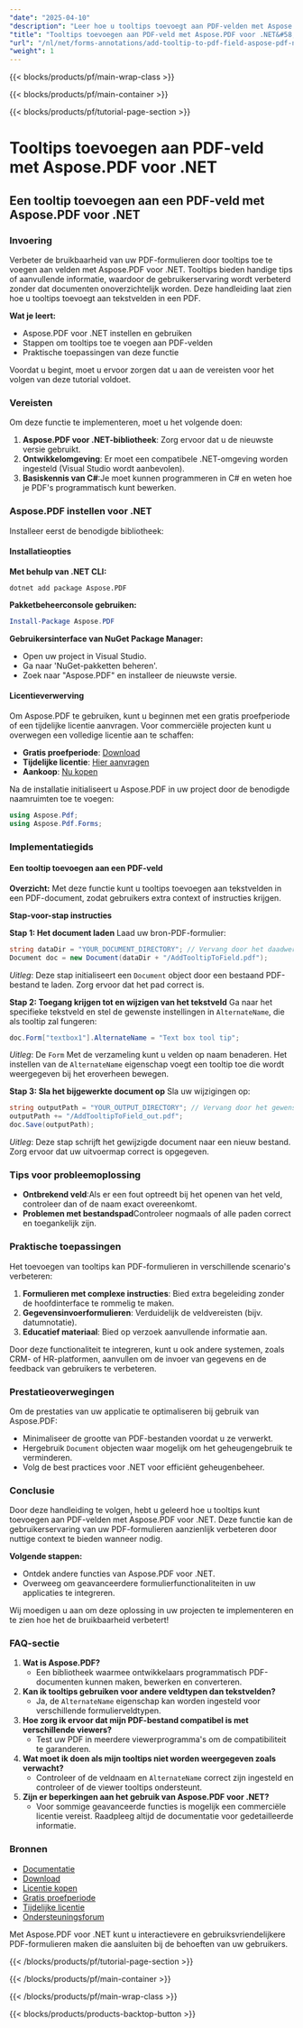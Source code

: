 ```yaml
---
"date": "2025-04-10"
"description": "Leer hoe u tooltips toevoegt aan PDF-velden met Aspose.PDF voor .NET. Verbeter uw formulieren met deze stapsgewijze handleiding."
"title": "Tooltips toevoegen aan PDF-veld met Aspose.PDF voor .NET&#58; stapsgewijze handleiding"
"url": "/nl/net/forms-annotations/add-tooltip-to-pdf-field-aspose-pdf-net/"
"weight": 1
---
```


{{< blocks/products/pf/main-wrap-class >}}

{{< blocks/products/pf/main-container >}}

{{< blocks/products/pf/tutorial-page-section >}}


# Tooltips toevoegen aan PDF-veld met Aspose.PDF voor .NET

## Een tooltip toevoegen aan een PDF-veld met Aspose.PDF voor .NET

### Invoering

Verbeter de bruikbaarheid van uw PDF-formulieren door tooltips toe te voegen aan velden met Aspose.PDF voor .NET. Tooltips bieden handige tips of aanvullende informatie, waardoor de gebruikerservaring wordt verbeterd zonder dat documenten onoverzichtelijk worden. Deze handleiding laat zien hoe u tooltips toevoegt aan tekstvelden in een PDF.

**Wat je leert:**
- Aspose.PDF voor .NET instellen en gebruiken
- Stappen om tooltips toe te voegen aan PDF-velden
- Praktische toepassingen van deze functie

Voordat u begint, moet u ervoor zorgen dat u aan de vereisten voor het volgen van deze tutorial voldoet.

### Vereisten

Om deze functie te implementeren, moet u het volgende doen:
1. **Aspose.PDF voor .NET-bibliotheek**: Zorg ervoor dat u de nieuwste versie gebruikt.
2. **Ontwikkelomgeving**: Er moet een compatibele .NET-omgeving worden ingesteld (Visual Studio wordt aanbevolen).
3. **Basiskennis van C#**:Je moet kunnen programmeren in C# en weten hoe je PDF's programmatisch kunt bewerken.

### Aspose.PDF instellen voor .NET

Installeer eerst de benodigde bibliotheek:

#### Installatieopties

**Met behulp van .NET CLI:**
```shell
dotnet add package Aspose.PDF
```

**Pakketbeheerconsole gebruiken:**
```powershell
Install-Package Aspose.PDF
```

**Gebruikersinterface van NuGet Package Manager:**
- Open uw project in Visual Studio.
- Ga naar 'NuGet-pakketten beheren'.
- Zoek naar "Aspose.PDF" en installeer de nieuwste versie.

#### Licentieverwerving
Om Aspose.PDF te gebruiken, kunt u beginnen met een gratis proefperiode of een tijdelijke licentie aanvragen. Voor commerciële projecten kunt u overwegen een volledige licentie aan te schaffen:
- **Gratis proefperiode**: [Download](https://releases.aspose.com/pdf/net/)
- **Tijdelijke licentie**: [Hier aanvragen](https://purchase.aspose.com/temporary-license/)
- **Aankoop**: [Nu kopen](https://purchase.aspose.com/buy)

Na de installatie initialiseert u Aspose.PDF in uw project door de benodigde naamruimten toe te voegen:
```csharp
using Aspose.Pdf;
using Aspose.Pdf.Forms;
```

### Implementatiegids

#### Een tooltip toevoegen aan een PDF-veld

**Overzicht:**
Met deze functie kunt u tooltips toevoegen aan tekstvelden in een PDF-document, zodat gebruikers extra context of instructies krijgen.

**Stap-voor-stap instructies**

**Stap 1: Het document laden**
Laad uw bron-PDF-formulier:
```csharp
string dataDir = "YOUR_DOCUMENT_DIRECTORY"; // Vervang door het daadwerkelijke pad naar uw documenten
Document doc = new Document(dataDir + "/AddTooltipToField.pdf");
```
*Uitleg*: Deze stap initialiseert een `Document` object door een bestaand PDF-bestand te laden. Zorg ervoor dat het pad correct is.

**Stap 2: Toegang krijgen tot en wijzigen van het tekstveld**
Ga naar het specifieke tekstveld en stel de gewenste instellingen in `AlternateName`, die als tooltip zal fungeren:
```csharp
doc.Form["textbox1"].AlternateName = "Text box tool tip";
```
*Uitleg*: De `Form` Met de verzameling kunt u velden op naam benaderen. Het instellen van de `AlternateName` eigenschap voegt een tooltip toe die wordt weergegeven bij het eroverheen bewegen.

**Stap 3: Sla het bijgewerkte document op**
Sla uw wijzigingen op:
```csharp
string outputPath = "YOUR_OUTPUT_DIRECTORY"; // Vervang door het gewenste uitvoerpad
outputPath += "/AddTooltipToField_out.pdf";
doc.Save(outputPath);
```
*Uitleg*: Deze stap schrijft het gewijzigde document naar een nieuw bestand. Zorg ervoor dat uw uitvoermap correct is opgegeven.

### Tips voor probleemoplossing
- **Ontbrekend veld**:Als er een fout optreedt bij het openen van het veld, controleer dan of de naam exact overeenkomt.
- **Problemen met bestandspad**Controleer nogmaals of alle paden correct en toegankelijk zijn.

### Praktische toepassingen
Het toevoegen van tooltips kan PDF-formulieren in verschillende scenario's verbeteren:
1. **Formulieren met complexe instructies**: Bied extra begeleiding zonder de hoofdinterface te rommelig te maken.
2. **Gegevensinvoerformulieren**: Verduidelijk de veldvereisten (bijv. datumnotatie).
3. **Educatief materiaal**: Bied op verzoek aanvullende informatie aan.

Door deze functionaliteit te integreren, kunt u ook andere systemen, zoals CRM- of HR-platformen, aanvullen om de invoer van gegevens en de feedback van gebruikers te verbeteren.

### Prestatieoverwegingen
Om de prestaties van uw applicatie te optimaliseren bij gebruik van Aspose.PDF:
- Minimaliseer de grootte van PDF-bestanden voordat u ze verwerkt.
- Hergebruik `Document` objecten waar mogelijk om het geheugengebruik te verminderen.
- Volg de best practices voor .NET voor efficiënt geheugenbeheer.

### Conclusie
Door deze handleiding te volgen, hebt u geleerd hoe u tooltips kunt toevoegen aan PDF-velden met Aspose.PDF voor .NET. Deze functie kan de gebruikerservaring van uw PDF-formulieren aanzienlijk verbeteren door nuttige context te bieden wanneer nodig.

**Volgende stappen:**
- Ontdek andere functies van Aspose.PDF voor .NET.
- Overweeg om geavanceerdere formulierfunctionaliteiten in uw applicaties te integreren.

Wij moedigen u aan om deze oplossing in uw projecten te implementeren en te zien hoe het de bruikbaarheid verbetert!

### FAQ-sectie
1. **Wat is Aspose.PDF?**
   - Een bibliotheek waarmee ontwikkelaars programmatisch PDF-documenten kunnen maken, bewerken en converteren.
2. **Kan ik tooltips gebruiken voor andere veldtypen dan tekstvelden?**
   - Ja, de `AlternateName` eigenschap kan worden ingesteld voor verschillende formulierveldtypen.
3. **Hoe zorg ik ervoor dat mijn PDF-bestand compatibel is met verschillende viewers?**
   - Test uw PDF in meerdere viewerprogramma's om de compatibiliteit te garanderen.
4. **Wat moet ik doen als mijn tooltips niet worden weergegeven zoals verwacht?**
   - Controleer of de veldnaam en `AlternateName` correct zijn ingesteld en controleer of de viewer tooltips ondersteunt.
5. **Zijn er beperkingen aan het gebruik van Aspose.PDF voor .NET?**
   - Voor sommige geavanceerde functies is mogelijk een commerciële licentie vereist. Raadpleeg altijd de documentatie voor gedetailleerde informatie.

### Bronnen
- [Documentatie](https://reference.aspose.com/pdf/net/)
- [Download](https://releases.aspose.com/pdf/net/)
- [Licentie kopen](https://purchase.aspose.com/buy)
- [Gratis proefperiode](https://releases.aspose.com/pdf/net/)
- [Tijdelijke licentie](https://purchase.aspose.com/temporary-license/)
- [Ondersteuningsforum](https://forum.aspose.com/c/pdf/10)

Met Aspose.PDF voor .NET kunt u interactievere en gebruiksvriendelijkere PDF-formulieren maken die aansluiten bij de behoeften van uw gebruikers.

{{< /blocks/products/pf/tutorial-page-section >}}

{{< /blocks/products/pf/main-container >}}

{{< /blocks/products/pf/main-wrap-class >}}

{{< blocks/products/products-backtop-button >}}